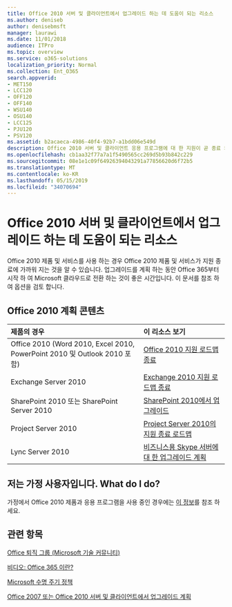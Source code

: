 ```yaml
---
title: Office 2010 서버 및 클라이언트에서 업그레이드 하는 데 도움이 되는 리소스
ms.author: deniseb
author: denisebmsft
manager: laurawi
ms.date: 11/01/2018
audience: ITPro
ms.topic: overview
ms.service: o365-solutions
localization_priority: Normal
ms.collection: Ent_O365
search.appverid:
- MET150
- LCC120
- OFF120
- OFF140
- WSU140
- OSU140
- LCC125
- PJU120
- PSV120
ms.assetid: b2acaeca-4986-40f4-92b7-a1bdd06e549d
description: Office 2010 서버 및 클라이언트 응용 프로그램에 대 한 지원이 곧 종료 되며 사용자 지정 지원 계약을 사용할 수 없습니다. 이 문서를 사용 하 여 업그레이드 계획을 시작 합니다.
ms.openlocfilehash: cb1aa32f77a7a1f5490565cc269d5b93b842c229
ms.sourcegitcommit: 08e1e1c09f64926394043291a77856620d6f72b5
ms.translationtype: MT
ms.contentlocale: ko-KR
ms.lasthandoff: 05/15/2019
ms.locfileid: "34070694"
---
```

# <a name="resources-to-help-you-upgrade-from-office-2010-servers-and-clients"></a>Office 2010 서버 및 클라이언트에서 업그레이드 하는 데 도움이 되는 리소스

Office 2010 제품 및 서비스를 사용 하는 경우 Office 2010 제품 및 서비스가 지원 종료에 가까워 지는 것을 알 수 있습니다. 업그레이드를 계획 하는 동안 Office 365부터 시작 하 여 Microsoft 클라우드로 전환 하는 것이 좋은 시간입니다. 이 문서를 참조 하 여 옵션을 검토 합니다.
      
## <a name="office-2010-planning-content"></a>Office 2010 계획 콘텐츠
  
|**제품의 경우**|**이 리소스 보기**|
|:-----|:-----|
|Office 2010 (Word 2010, Excel 2010, PowerPoint 2010 및 Outlook 2010 포함)  <br/> |[Office 2010 지원 로드맵 종료](https://docs.microsoft.com/DeployOffice/office-2010-end-support-roadmap) <br/> |
|Exchange Server 2010  <br/> |[Exchange 2010 지원 로드맵 종료](exchange-2010-end-of-support.md) <br/> |
|SharePoint 2010 또는 SharePoint Server 2010  <br/> |[SharePoint 2010에서 업그레이드](upgrade-from-sharepoint-2010.md) <br/> |
|Project Server 2010 <br/> | [Project Server 2010의 지원 종료 로드맵](project-server-2010-end-of-support.md) <br/> |
|Lync Server 2010 <br/> | [비즈니스용 Skype 서버에 대 한 업그레이드 계획](https://docs.microsoft.com/skypeforbusiness/plan-your-deployment/upgrade) <br/> |
    
## <a name="im-a-home-user-what-do-i-do"></a>저는 가정 사용자입니다. What do I do?

가정에서 Office 2010 제품과 응용 프로그램을 사용 중인 경우에는 [이 정보](plan-upgrade-previous-versions-office.md#im-a-home-user-what-do-i-do)를 참조 하세요.

## <a name="related-topics"></a>관련 항목

[Office 퇴직 그룹 (Microsoft 기술 커뮤니티)](https://go.microsoft.com/fwlink/?linkid=842065)
  
[비디오: Office 365 이란?](https://support.office.com/article/847caf12-2589-452c-8aca-1c009797678b.aspx)
  
[Microsoft 수명 주기 정책](https://go.microsoft.com/fwlink/?linkid=865200)

[Office 2007 또는 Office 2010 서버 및 클라이언트에서 업그레이드 계획](plan-upgrade-previous-versions-office.md)

